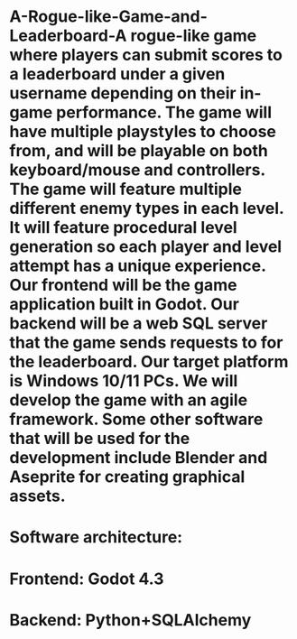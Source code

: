 # A-Rogue-like-Game-and-Leaderboard-A rogue-like game where players can submit scores to a leaderboard under a given username depending on their in-game performance. The game will have multiple playstyles to choose from, and will be playable on both keyboard/mouse and controllers. The game will feature multiple different enemy types in each level. It will feature procedural level generation so each player and level attempt has a unique experience. Our frontend will be the game application built in Godot. Our backend will be a web SQL server that the game sends requests to for the leaderboard. Our target platform is Windows 10/11 PCs. We will develop the game with an agile framework. Some other software that will be used for the development include Blender and Aseprite for creating graphical assets. 

# Software architecture:
# Frontend: Godot 4.3
# Backend: Python+SQLAlchemy
